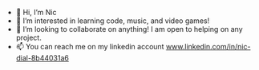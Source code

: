- 👋 Hi, I’m Nic
- 👀 I’m interested in learning code, music, and video games!
- 💞️ I’m looking to collaborate on anything! I am open to helping on any project. 
- 📫 You can reach me on my linkedin account www.linkedin.com/in/nic-dial-8b44031a6

<!---
Nicdial77/Nicdial77 is a ✨ special ✨ repository because its `README.md` (this file) appears on your GitHub profile.
You can click the Preview link to take a look at your changes.
--->
